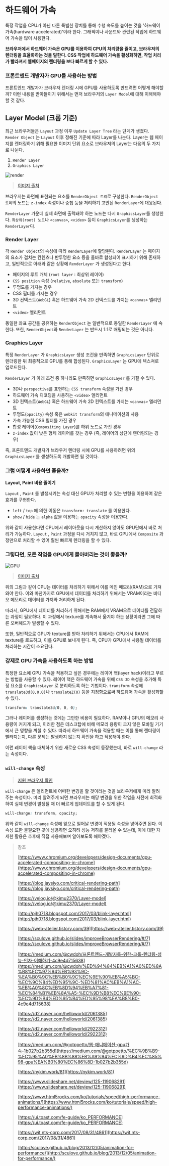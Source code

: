 # 하드웨어 가속

특정 작업을 CPU가 아닌 다른 특별한 장치를 통해 수행 속도를 높이는 것을 '하드웨어 가속(hardware accelerated)'이라 한다. 그래픽이나 사운드와 관련된 작업에 하드웨어 가속을 많이 사용한다.

**브라우저에서 하드웨어 가속은 GPU를 이용하여 CPU의 처리량을 줄이고, 브라우저의 렌더링을 효율화하는 것을 말한다. CSS 작업에 하드웨어 가속을 활성화하면, 작업 처리가 빨라져서 웹페이지의 렌더링을 보다 빠르게 할 수 있다.**

### 프론트엔드 개발자가 GPU를 사용하는 방법

프론트엔드 개발자가 브라우저 렌더링 시에 GPU를 사용하도록 만드려면 어떻게 해야할까? 이런 내용을 받아들이기 위해서는 먼저 브라우저의 `Layer Model`에 대해 이해해야 할 것 같다.

## Layer Model (크롬 기준)

최근 브라우저들은 `Layout` 과정 이후 `Update Layer Tree` 라는 단계가 생겼다. `Render Object` 는 `Layout` 이후 정해진 기준에 따라 Layer를 나눈다. Layer는 웹 페이지를 렌더링하기 위해 필요한 이미지 단위 요소로 브라우저의 Layer는 다음의 두 가지로 나뉜다.

1. `Render Layer`
2. `Graphics Layer`

![render](https://user-images.githubusercontent.com/49153756/106854300-65c3f700-66fe-11eb-844b-aea642a3987a.png)

> [이미지 출처](https://www.chromium.org/developers/design-documents/gpu-accelerated-compositing-in-chrome)

브라우저는 화면에 표현되는 요소를 `RenderObject 트리`로 구성한다. `RenderObject 트리`의 노드는 `z-index` 속성이나 중첩 등을 처리하기 고안된 `RenderLayer`에 대응된다.

`RenderLayer` 가운데 실제 화면에 출력돼야 하는 노드는 다시 `GraphicsLayer`를 생성한다. `최상위(root) 노드`나 `<canvas>`, `<video>` 등이 `GraphicsLayer`를 생성하는 `RenderLayer`다.

### Render Layer

각 `Render Object`의 속성에 따라 `RenderLayer`에 할당된다. `RenderLayer` 는 페이지의 요소가 겹치는 컨텐츠나 반투명한 요소 등을 올바로 합성되어 표시하기 위해 존재하고, 일반적으로 아래와 같은 상황에 `RenderLayer` 가 생성된다고 한다.

- 페이지의 루트 개체 (`root layer` : 최상위 레이어)
- `CSS position` 속성 (`relative`, `absolute` 또는 `transform`)
- 투명도를 가지는 경우
- CSS 필터를 가지는 경우
- 3D 컨텍스트(`WebGL`) 혹은 하드웨어 가속 2D 컨텍스트를 가지는 `<canvas>` 엘리먼트
- `<video>` 엘리먼트

동일한 좌표 공간을 공유하는 `RenderObject` 는 일반적으로 동일한 `RenderLayer` 에 속한다. 또한, `RenderObject`와 `RenderLayer` 는 반드시 1:1로 매핑되는 것은 아니다.

### Graphics Layer

특정 `RenderLayer` 가 `GraphicsLayer` 생성 조건을 만족하면 `GraphicsLayer` 단위로 렌더링한 뒤 최종적으로 GPU를 통해 합성된다. `GraphicsLayer` 는 GPU에 텍스쳐로 업로드된다.

`RenderLayer` 가 아래 조건 중 하나라도 만족하면 `GraphicsLayer` 를 가질 수 있다.

- 3D나 `perspective`를 표현하는 `CSS transform` 속성을 가진 경우
- 하드웨어 가속 디코딩을 사용하는 `<video>` 엘리먼트
- 3D 컨텍스트(`WebGL`) 혹은 하드웨어 가속 2D 컨텍스트를 가지는 `<canvas>` 엘리먼트
- 투명도(`opacity`) 속성 혹은 `webkit transform`의 애니메이션의 사용
- 가속 가능한 CSS 필터를 가진 경우
- 합성 레이어(`Compositing Layer`)를 하위 노드로 가진 경우
- `z-index` 값이 낮은 형제 레이어를 갖는 경우 (즉, 레이어의 상단에 렌더링되는 경우)

즉, 프론트엔드 개발자가 브라우저 렌더링 시에 GPU를 사용하려면 위의 `GraphicsLayer` 를 생성하도록 개발하면 될 것이다.

### 그럼 어떻게 사용하면 좋을까?

**Layout, Paint 비용 줄이기**

`Layout` , `Paint` 를 발생시키는 속성 대신 GPU가 처리할 수 있는 변형을 이용하여 같은 효과를 구현한다.

- `left` / `top` 에 의한 이동은 `transform: translate` 를 이용한다.
- `show` / `hide` 는 `alpha` 값을 이용하는 `opacity` 속성을 이용한다.

위와 같이 사용한다면 CPU에서 레이아웃을 다시 계산하지 않아도 GPU단에서 바로 처리가 가능하다. `Layout` , `Paint` 과정을 다시 거치지 않고, 바로 GPU에서 `Composite` 과정만으로 처리할 수 있어 훨씬 빠르게 렌더링을 할 수 있다.

### 그렇다면, 모든 작업을 GPU에게 몰아버리는 것이 좋을까?

![GPU](https://user-images.githubusercontent.com/49153756/106854303-678dba80-66fe-11eb-9d47-77ae1632a82a.png)

> [이미지 출처](https://medium.com/@cwdoh/프론트엔드-개발자를-위한-크롬-렌더링-성능-인자-이해하기-4c9e4d715638)

위의 그림과 같이 CPU는 데이터를 처리하기 위해서 이를 메인 메모리(RAM)으로 가져와야 한다. 이와 마찬가지로 GPU에서 데이터를 처리하기 위해서는 VRAM이라는 비디오 메모리로 데이터를 가져와 처리하게 된다.

따라서, GPU에서 데이터를 처리하기 위해서는 RAM에서 VRAM으로 데이터를 전달하는 과정이 필요하다. 이 과정에서 texture를 계속해서 옮겨야 하는 상황이라면 그에 따른 오버헤드가 발생할 수 있다.

또한, 일반적으로 GPU가 texture를 받아 처리하기 위해서는 CPU에서 RAM에 texture를 로드하고, 이를 GPU로 보내게 된다. 즉, CPU가 GPU에서 사용될 데이터를 처리하는 시간이 소요된다.

### 강제로 GPU 가속을 사용하도록 하는 방법

특정한 요소에 GPU 가속을 적용하고 싶은 경우에는 레이어 핵(layer hack)이라고 부르는 방법을 사용할 수 있다. 레이어 핵은 하드웨어 가속을 위해 `CSS 3D` 속성을 추가해 특정 요소를 `GraphicsLayer` 로 분리하도록 하는 기법이다. `transform` 속성에 `translate3d(0,0,0)`나 `translateZ(0)` 등을 지정함으로써 하드웨어 가속을 활성화할 수 있다.

```css
transform: translate3d(0, 0, 0);
```

그러나 레이어를 생성하는 것에는 그만한 비용이 필요하다. RAM이나 GPU의 메모리 사용량이 커지게 되고, 이러한 점은 데스크탑에 비해 메모리 용량이 크지 않은 모바일 기기에서 큰 영향을 끼칠 수 있다. 따라서 하드웨어 가속을 적용할 때는 이를 통해 렌더링이 빨라지는지, 다른 문제는 발생하지 않는지 확인을 하고 적용해야 한다.

이런 레이어 핵을 대체하기 위한 새로운 CSS 속성이 등장했는데, 바로 `will-change` 라는 속성이다.

### `will-change` 속성

> [지원 브라우저 확인](https://caniuse.com/?search=will-change)

`will-change` 은 엘리먼트에 어떠한 변경을 할 것이라는 것을 브라우저에게 미리 알려주는 속성이다. 미리 알려주게 되면 브라우저는 해당 변경을 위한 작업을 사전에 최적화하여 실제 변경이 발생될 때 더 빠르게 업데이트를 할 수 있게 된다.

```css
will-change: transform, opacity;
```

위와 같이 `will-change` 속성에 앞으로 일어날 변경이 적용될 속성을 넣어주면 된다. 이 속성 또한 불필요한 곳에 남용하면 오히려 성능 저하를 불러올 수 있는데, 이에 대한 자세한 활용은 추후에 직접 사용해보며 알아보도록 해야겠다.

> 참조
>
> [https://www.chromium.org/developers/design-documents/gpu-accelerated-compositing-in-chrome](https://www.chromium.org/developers/design-documents/gpu-accelerated-compositing-in-chrome)
>
> [https://blog.jaysiyo.com/critical-rendering-path](https://blog.jaysiyo.com/critical-rendering-path)
>
> [https://velog.io/@kimu2370/Layer-model](https://velog.io/@kimu2370/Layer-model)
>
> [http://pjh0718.blogspot.com/2017/03/blink-layer.html](http://pjh0718.blogspot.com/2017/03/blink-layer.html)
>
> [https://web-atelier.tistory.com/39](https://web-atelier.tistory.com/39)
>
> [https://sculove.github.io/slides/improveBrowserRendering/#/7](https://sculove.github.io/slides/improveBrowserRendering/#/7)
>
> [https://medium.com/@cwdoh/프론트엔드-개발자를-위한-크롬-렌더링-성능-인자-이해하기-4c9e4d715638](https://medium.com/@cwdoh/%ED%94%84%EB%A1%A0%ED%8A%B8%EC%97%94%EB%93%9C-%EA%B0%9C%EB%B0%9C%EC%9E%90%EB%A5%BC-%EC%9C%84%ED%95%9C-%ED%81%AC%EB%A1%AC-%EB%A0%8C%EB%8D%94%EB%A7%81-%EC%84%B1%EB%8A%A5-%EC%9D%B8%EC%9E%90-%EC%9D%B4%ED%95%B4%ED%95%98%EA%B8%B0-4c9e4d715638)
>
> [https://d2.naver.com/helloworld/2061385](https://d2.naver.com/helloworld/2061385)
>
> [https://d2.naver.com/helloworld/2922312](https://d2.naver.com/helloworld/2922312)
>
> [https://medium.com/@gotppetto/웹-애니메이션-gpu가속-1b027b2b355d](https://medium.com/@gotppetto/%EC%9B%B9-%EC%95%A0%EB%8B%88%EB%A9%94%EC%9D%B4%EC%85%98-gpu%EA%B0%80%EC%86%8D-1b027b2b355d)
>
> [https://nykim.work/81](https://nykim.work/81)
>
> [https://www.slideshare.net/deview/125-119068291](https://www.slideshare.net/deview/125-119068291)
>
> [https://www.html5rocks.com/ko/tutorials/speed/high-performance-animations/](https://www.html5rocks.com/ko/tutorials/speed/high-performance-animations/)
>
> [https://ui.toast.com/fe-guide/ko_PERFORMANCE](https://ui.toast.com/fe-guide/ko_PERFORMANCE)
>
> [https://wit.nts-corp.com/2017/08/31/4861](https://wit.nts-corp.com/2017/08/31/4861)
>
> [http://sculove.github.io/blog/2013/12/05/animation-for-performance/](http://sculove.github.io/blog/2013/12/05/animation-for-performance/)
